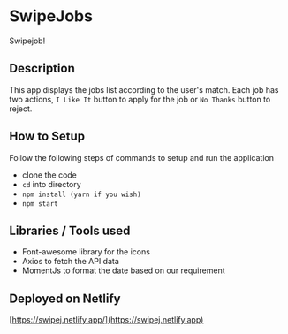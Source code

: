 # SwipeJobs
Swipejob!

## Description
This app displays the jobs list according to the user's match. Each job has two actions, `I Like It` button to apply for the job or  `No Thanks` button to reject.

## How to Setup
Follow the following steps of commands to setup and run the application

- clone the code
- `cd` into directory
- `npm install (yarn if you wish)`
- `npm start`

## Libraries / Tools used
- Font-awesome library for the icons
- Axios to fetch the API data
- MomentJs to format the date based on our requirement


## Deployed on Netlify
[https://swipej.netlify.app/](https://swipej.netlify.app)
